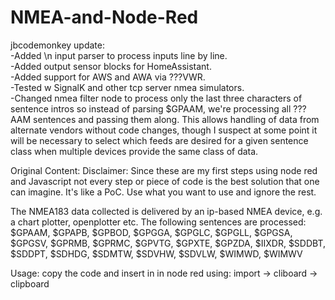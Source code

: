 # NMEA-and-Node-Red

jbcodemonkey update:  
-Added \n input parser to process inputs line by line.  
-Added output sensor blocks for HomeAssistant.  
-Added support for AWS and AWA via ???VWR.  
-Tested w SignalK and other tcp server nmea simulators.  
-Changed nmea filter node to process only the last three characters of sentence intros so instead of parsing $GPAAM, we're processing all ???AAM sentences and passing them along. This allows handling of data from alternate vendors without code changes, though I suspect at some point it will be necessary to select which feeds are desired for a given sentence class when multiple devices provide the same class of data.

Original Content:
Disclaimer: Since these are my first steps using node red and Javascript not every step or piece of code is the best solution that one can imagine. It's like a PoC. Use what you want to use and ignore the rest.

The NMEA183 data collected is delivered by an ip-based NMEA device, e.g. a chart plotter, openplotter etc.
The following sentences are processed:  $GPAAM, $GPAPB, $GPBOD, $GPGGA, $GPGLC, $GPGLL, $GPGSA, $GPGSV, $GPRMB, 
$GPRMC, $GPVTG, $GPXTE, $GPZDA, $IIXDR, $SDDBT, $SDDPT, $SDHDG, $SDMTW, $SDVHW, $SDVLW, $WIMWD, $WIMWV

Usage: copy the code and insert in in node red using: import -> cliboard -> clipboard
  
